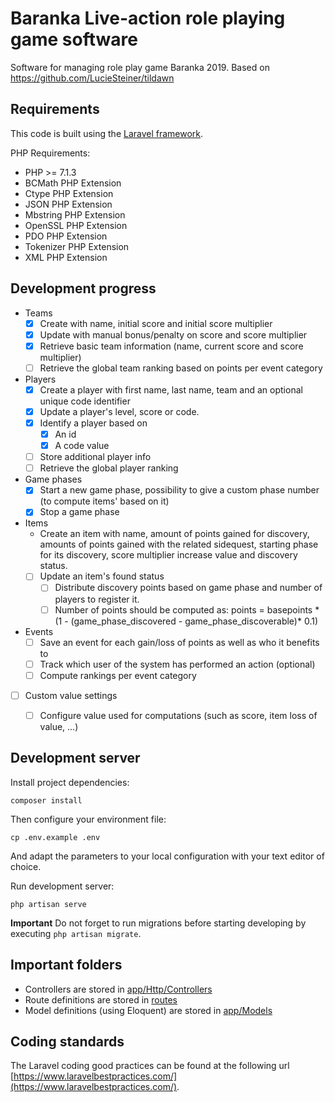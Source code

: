 # Baranka Live-action role playing game software
Software for managing role play game Baranka 2019. Based on https://github.com/LucieSteiner/tildawn


## Requirements
This code is built using the [Laravel framework](https://laravel.com).

PHP Requirements:
- PHP >= 7.1.3
- BCMath PHP Extension
- Ctype PHP Extension
- JSON PHP Extension
- Mbstring PHP Extension
- OpenSSL PHP Extension
- PDO PHP Extension
- Tokenizer PHP Extension
- XML PHP Extension

## Development progress
- Teams
  - [x] Create with name, initial score and initial score multiplier
  - [x] Update with manual bonus/penalty on score and score multiplier
  - [x] Retrieve basic team information (name, current score and score multiplier)
  - [ ] Retrieve the global team ranking based on points per event category
- Players
  - [x] Create a player with first name, last name, team and an optional unique code identifier
  - [x] Update a player's level, score or code.
  - [x] Identify a player based on
    - [x] An id
    - [x] A code value
  - [ ] Store additional player info
  - [ ] Retrieve the global player ranking
- Game phases
  - [x] Start a new game phase, possibility to give a custom phase number (to compute items' based on it)
  - [x] Stop a game phase
- Items
  - Create an item with name, amount of points gained for discovery, amounts of points gained with the related sidequest, starting phase for its discovery, score multiplier increase value and discovery status.
  - [ ] Update an item's found status
    - [ ] Distribute discovery points based on game phase and number of players to register it.
    - [ ] Number of points should be computed as: points = basepoints * (1 - (game_phase_discovered - game_phase_discoverable)* 0.1)
- Events
  - [ ] Save an event for each gain/loss of points as well as who it benefits to
  - [ ] Track which user of the system has performed an action (optional)
  - [ ] Compute rankings per event category
- [ ] Custom value settings
  - [ ] Configure value used for computations (such as score, item loss of value, ...)



## Development server
Install project dependencies:

`composer install`

Then configure your environment file:

`cp .env.example .env`

And adapt the parameters to your local configuration with your text editor of choice.

Run development server:

`php artisan serve`

**Important**
Do not forget to run migrations before starting developing by executing `php artisan migrate`.

## Important folders

- Controllers are stored in [app/Http/Controllers](./app/Http/Controllers)
- Route definitions are stored in [routes](./routes)
- Model definitions (using Eloquent) are stored in [app/Models](./app/Models)

## Coding standards

The Laravel coding good practices can be found at the following url [https://www.laravelbestpractices.com/](https://www.laravelbestpractices.com/).